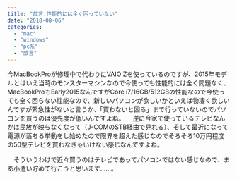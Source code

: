 ```yaml
---
title: "戯言:性能的には全く困っていない"
date: "2018-08-06"
categories: 
  - "mac"
  - "windows"
  - "pc系"
  - "戯言"
---
```


今MacBookProが修理中で代わりにVAIO Zを使っているのですが、2015年モデルとはいえ当時のモンスターマシンなので今使っても性能的には全く問題なく、MacBookProもEarly2015なんですがCore i7/16GB/512GBの性能なので今使っても全く困らない性能なので、新しいパソコンが欲しいかといえば物凄く欲しいんですが緊急性がないと言うか、「買わないと困る」まで行っていないのでパソコンを買うのは優先度が低いんですよね。 　逆に今家で使っているテレビなんかは民放が映らなくなって（J-COMのSTB経由で見れる）、そして最近になって電源が落ちる挙動をし始めたので限界を超えた感じなのでそろそろ10万円程度の50型テレビを買わなきゃいけない感じなんですよね。

　そういうわけで近々買うのはテレビであってパソコンではない感じなので、まあ小遣い貯めて行こうと思います……。
